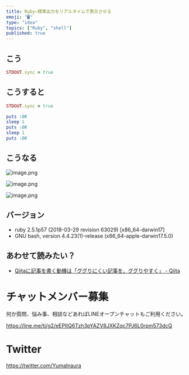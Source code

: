 ```yaml
---
title: Ruby—標準出力をリアルタイムで表示させる
emoji: "🖥"
type: "idea"
topics: ["Ruby", "shell"]
published: true
---
```


## こう

```rb
STDOUT.sync = true
```

## こうすると

```rb
STDOUT.sync = true

puts :OK
sleep 1
puts :OK
sleep 1
puts :OK
```

## こうなる

![image.png](https://qiita-image-store.s3.amazonaws.com/0/89618/ac80a0d3-f6fd-ff59-3699-28729c7776e5.png)

![image.png](https://qiita-image-store.s3.amazonaws.com/0/89618/a8c4b345-0334-388d-4cd6-d096ecc266da.png)

![image.png](https://qiita-image-store.s3.amazonaws.com/0/89618/703af756-a804-60b2-9220-aaed74cb4380.png)


## バージョン

- ruby 2.5.1p57 (2018-03-29 revision 63029) [x86_64-darwin17]
- GNU bash, version 4.4.23(1)-release (x86_64-apple-darwin17.5.0)

## あわせて読みたい？

- [Qiitaに記事を書く動機は「ググりにくい記事を、ググりやすく」 - Qiita](https://qiita.com/YumaInaura/items/e83df9a45836f7b2929b)








<!-- Update From Qiita API -->

# チャットメンバー募集


何か質問、悩み事、相談などあればLINEオープンチャットもご利用ください。

https://line.me/ti/g2/eEPltQ6Tzh3pYAZV8JXKZqc7PJ6L0rpm573dcQ





# Twitter


https://twitter.com/YumaInaura


<!-- Update From Qiita API -->


